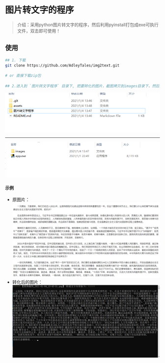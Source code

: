 # 图片转文字的程序
> 介绍：采用python图片转文字的程序，然后利用pyinstall打包成exe可执行文件，双击即可使用！



## 使用

```sh
## 1. 下载
git clone https://github.com/AdleyTales/img2text.git

# or 直接下载zip包

## 2.进入到 `图片转文字程序` 目录下, 把要转化的图片，截图拷贝到images目录下，然后直接双击`app.exe`即可！

```

![](./assets/2.png)

---

![](./assets/3.png)

#### 示例

- 原图片：
![](./图片转文字程序/images/搜狗截图_2021-01-04_13-43-51.png)
- 转化后的图片：
![](./assets/1.png)



